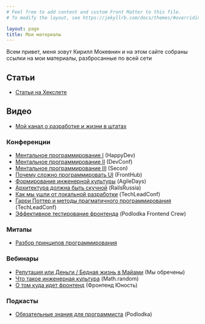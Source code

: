 ```yaml
---
# Feel free to add content and custom Front Matter to this file.
# To modify the layout, see https://jekyllrb.com/docs/themes/#overriding-theme-defaults

layout: page
title: Мои материалы
---
```


Всем привет, меня зовут Кирилл Мокевнин и на этом сайте собраны ссылки на мои материалы, разбросанные по всей сети

## Статьи

* [Статьи на Хекслете](https://ru.hexlet.io/u/mokevnin/blog_posts)

## Видео

* [Мой канал о разработке и жизни в штатах](https://www.youtube.com/c/KirillMokevnin)

### Конференции

* [Ментальное программирование I](https://www.youtube.com/watch?v=EEq1wdM2M2w) (HappyDev)
* [Ментальное программирование II](https://www.youtube.com/watch?v=vkUTX1hruF8) (DevConf)
* [Ментальное программирование III](https://www.youtube.com/watch?v=JnURhIf194s) (Secon)
* [Почему сложно программировать UI](https://www.youtube.com/watch?v=DCeNCr2tKOI) (FrontHub)
* [Формирование инженерной культуры](https://www.youtube.com/watch?v=W7GlELjRODw) (AgileDays)
* [Архитектура должна быть скучной](https://www.youtube.com/watch?v=NbMt4uFIL8c) (RailsRussia)
* [Как мы ушли от локальной разработки](https://www.youtube.com/watch?v=WVjz0HcAWOs) (TechLeadConf)
* [Гарри Поттер и методы прагматичного программирования](https://www.youtube.com/watch?v=zrUwYBzb9zY) (TechLeadConf)
* [Эффективное тестирование фронтенда](https://youtu.be/e9DRhxRwsfU) (Podlodka Frontend Crew)

### Митапы

* [Разбор принципов программирования](https://youtu.be/OPa-ZVBtV0U?t=1873)

### Вебинары

* [Репутация или Деньги / Бедная жизнь в Майами](https://www.youtube.com/watch?v=UKjmafONRsg) (Мы обречены)
* [Что такое инженерная культура](https://www.youtube.com/watch?v=rQ_IXr1VkAA) (Math.random)
* [О том куда идет фронтенд](https://www.youtube.com/watch?v=oylJcKEuNRw) (Фронтенд Юность)

### Подкасты

* [Обязательные знания для программиста](https://www.youtube.com/watch?v=GoAixzrElQc) (Podlodka)
